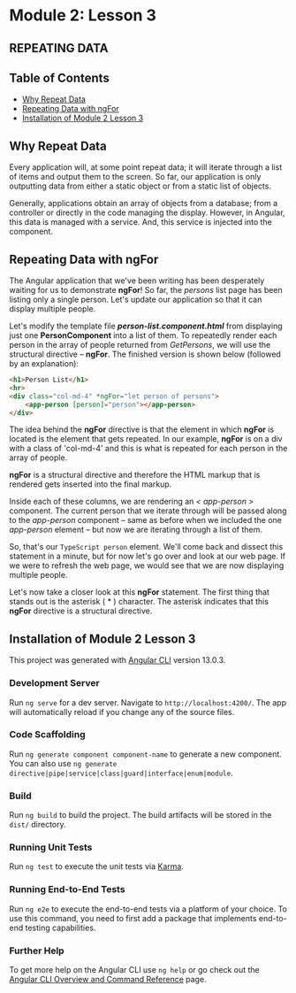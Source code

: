 # Module 2: Lesson 3
 
## REPEATING DATA
 
## Table of Contents
 
- [Why Repeat Data](#why-repeat-data)
- [Repeating Data with ngFor](#repeating-data-with-ngfor)
- [Installation of Module 2 Lesson 3](#installation-of-module-2-lesson-3)
 
## Why Repeat Data
 
Every application will, at some point repeat data; it will iterate through a list of items and output them to the screen. So far, our application is only outputting data from either a static object or from a static list of objects.

Generally, applications obtain an array of objects from a database; from a controller or directly in the code managing the display. However, in Angular, this data is managed with a service. And, this service is injected into the component.
 
## Repeating Data with ngFor
 
The Angular application that we've been writing has been desperately waiting for us to demonstrate **ngFor**! So far, the _persons_ list page has been listing only a single person. Let's update our application so that it can display multiple people.
 
Let's modify the template file ***person-list.component.html*** from displaying just one **PersonComponent** into a list of them. To repeatedly render each person in the array of people returned from _GetPersons_, we will use the structural directive – **ngFor**. The finished version is shown below (followed by an explanation):
 
```Html
<h1>Person List</h1>
<hr>
<div class="col-md-4" *ngFor="let person of persons">
    <app-person [person]="person"></app-person>
</div>
```
 
The idea behind the **ngFor** directive is that the element in which **ngFor** is located is the element that gets repeated. In our example, **ngFor** is on a div with a class of 'col-md-4' and this is what is repeated for each person in the array of people.
 
**ngFor** is a structural directive and therefore the HTML markup that is rendered gets inserted into the final markup.
 
Inside each of these columns, we are rendering an _< app-person >_ component. The current person that we iterate through will be passed along to the _app-person_ component – same as before when we included the one _app-person_ element – but now we are iterating through a list of them.
 
So, that's our ```TypeScript person``` element. We'll come back and dissect this statement in a minute, but for now let's go over and look at our web page. If we were to refresh the web page, we would see that we are now displaying multiple people.
 
Let's now take a closer look at this **ngFor** statement. The first thing that stands out is the asterisk ( * ) character. The asterisk indicates that this **ngFor** directive is a structural directive.
 
## Installation of Module 2 Lesson 3
 
This project was generated with [Angular CLI](https://github.com/angular/angular-cli) version 13.0.3.
 
### Development Server
 
Run `ng serve` for a dev server. Navigate to `http://localhost:4200/`. The app will automatically reload if you change any of the source files.
 
### Code Scaffolding
 
Run `ng generate component component-name` to generate a new component. You can also use `ng generate directive|pipe|service|class|guard|interface|enum|module`.
 
### Build
 
Run `ng build` to build the project. The build artifacts will be stored in the `dist/` directory.
 
### Running Unit Tests
 
Run `ng test` to execute the unit tests via [Karma](https://karma-runner.github.io).
 
### Running End-to-End Tests
 
Run `ng e2e` to execute the end-to-end tests via a platform of your choice. To use this command, you need to first add a package that implements end-to-end testing capabilities.
 
### Further Help
 
To get more help on the Angular CLI use `ng help` or go check out the [Angular CLI Overview and Command Reference](https://angular.io/cli) page.
 
 
 
 
 

